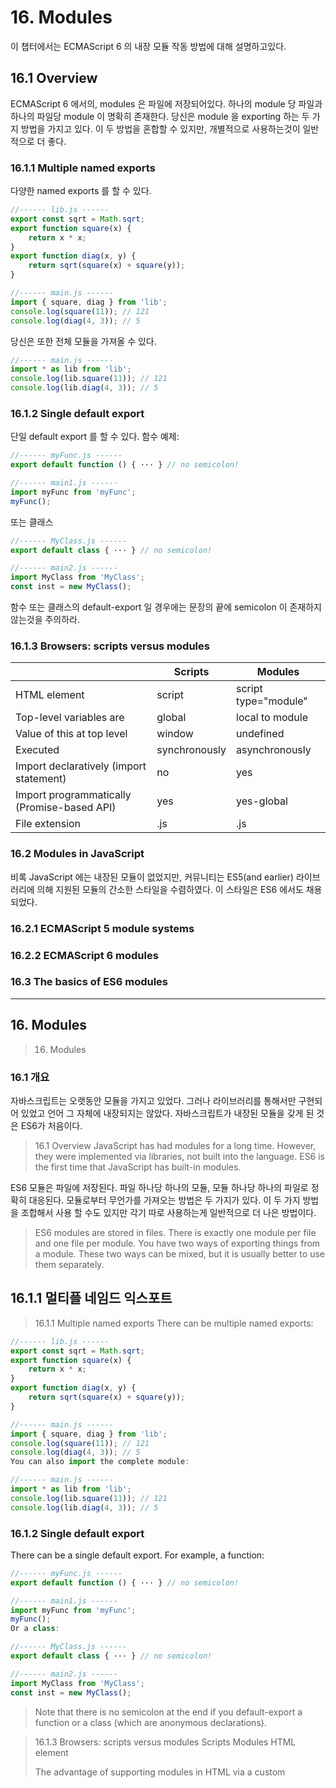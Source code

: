 #  16. Modules

이 챕터에서는 ECMAScript 6 의 내장 모듈 작동 방법에 대해 설명하고있다.

##  16.1 Overview

ECMAScript 6 에서의, modules 은 파일에 저장되어있다. 하나의 module 당 파일과 하나의 파일당 module 이 명확히 존재한다.
당신은 module 을 exporting 하는 두 가지 방법을 가지고 있다. 이 두 방법을 혼합할 수 있지만, 개별적으로 사용하는것이 일반적으로 더 좋다.

###  16.1.1 Multiple named exports

다양한 named exports 를 할 수 있다.

```javascript
//------ lib.js ------
export const sqrt = Math.sqrt;
export function square(x) {
    return x * x;
}
export function diag(x, y) {
    return sqrt(square(x) + square(y));
}

//------ main.js ------
import { square, diag } from 'lib';
console.log(square(11)); // 121
console.log(diag(4, 3)); // 5
```

당신은 또한 전체 모듈을 가져올 수 있다.

```javascript
//------ main.js ------
import * as lib from 'lib';
console.log(lib.square(11)); // 121
console.log(lib.diag(4, 3)); // 5
```

###  16.1.2 Single default export

단일 default export 를 할 수 있다. 함수 예제:

```javascript
//------ myFunc.js ------
export default function () { ··· } // no semicolon!

//------ main1.js ------
import myFunc from 'myFunc';
myFunc();
```

또는 클래스

```javascript
//------ MyClass.js ------
export default class { ··· } // no semicolon!

//------ main2.js ------
import MyClass from 'MyClass';
const inst = new MyClass();
```

함수 또는 클래스의 default-export 일 경우에는 문장의 끝에 semicolon 이 존재하지 않는것을 주의하라.


###  16.1.3 Browsers: scripts versus modules

|   | Scripts | Modules |
| -------- | ----- | ------- |
| HTML element | script | script type="module" |
| Top-level variables are | global | local to module |
| Value of this at top level | window | undefined |
| Executed | synchronously | asynchronously |
| Import declaratively (import statement) | no | yes |
| Import programmatically (Promise-based API) | yes | yes-global |
| File extension | .js | .js |

###  16.2 Modules in JavaScript

비록 JavaScript 에는 내장된 모듈이 없었지만, 커뮤니티는 ES5(and earlier) 라이브러리에 의해 지원된 모듈의 간소한 스타일을
수렴하였다. 이 스타일은 ES6 에서도 채용되었다.


###  16.2.1 ECMAScript 5 module systems


###  16.2.2 ECMAScript 6 modules


###  16.3 The basics of ES6 modules


----------------------------------------------------------------------------------------------------------
## 16. Modules
> 16. Modules

### 16.1 개요
자바스크립트는 오랫동안 모듈을 가지고 있었다. 그러나 라이브러리를 통해서만 구현되어 있었고 언어 그 자체에 내장되지는 않았다. 자바스크립트가 내장된 모듈을 갖게 된 것은 ES6가 처음이다.
> 16.1 Overview
> JavaScript has had modules for a long time. However, they were implemented via libraries, not built into the language. ES6 is the first time that JavaScript has built-in modules.

ES6 모듈은 파일에 저장된다. 파일 하나당 하나의 모듈, 모듈 하나당 하나의 파일로 정확히 대응된다. 모듈로부터 무언가를 가져오는 방법은 두 가지가 있다. 이 두 가지 방법을 조합해서 사용 할 수도 있지만 각기 따로 사용하는게 일반적으로 더 나은 방법이다.
> ES6 modules are stored in files. There is exactly one module per file and one file per module. You have two ways of exporting things from a module. These two ways can be mixed, but it is usually better to use them separately.

## 16.1.1 멀티플 네임드 익스포트
> 16.1.1 Multiple named exports
> There can be multiple named exports:

```js
//------ lib.js ------
export const sqrt = Math.sqrt;
export function square(x) {
    return x * x;
}
export function diag(x, y) {
    return sqrt(square(x) + square(y));
}

//------ main.js ------
import { square, diag } from 'lib';
console.log(square(11)); // 121
console.log(diag(4, 3)); // 5
You can also import the complete module:

//------ main.js ------
import * as lib from 'lib';
console.log(lib.square(11)); // 121
console.log(lib.diag(4, 3)); // 5
```

### 16.1.2 Single default export
There can be a single default export. For example, a function:

```js
//------ myFunc.js ------
export default function () { ··· } // no semicolon!

//------ main1.js ------
import myFunc from 'myFunc';
myFunc();
Or a class:

//------ MyClass.js ------
export default class { ··· } // no semicolon!

//------ main2.js ------
import MyClass from 'MyClass';
const inst = new MyClass();
```

> Note that there is no semicolon at the end if you default-export a function or a class (which are anonymous declarations).

> 16.1.3 Browsers: scripts versus modules
 	Scripts	Modules
HTML element	<script>	<script type="module">
Default mode	non-strict	strict
Top-level variables are	global	local to module
Value of this at top level	window	undefined
Executed	synchronously	asynchronously
Declarative imports (import statement)	no	yes
Programmatic imports (Promise-based API)	yes	yes
File extension	.js	.js


### 16.2 Modules in JavaScript

> Even though JavaScript never had built-in modules, the community has converged on a simple style of modules, which is supported by libraries in ES5 and earlier. This style has also been adopted by ES6:

> Each module is a piece of code that is executed once it is loaded.
In that code, there may be declarations (variable declarations, function declarations, etc.).
By default, these declarations stay local to the module.
You can mark some of them as exports, then other modules can import them.
A module can import things from other modules. It refers to those modules via module specifiers, strings that are either:
Relative paths ('../model/user'): these paths are interpreted relatively to the location of the importing module. The file extension .js can usually be omitted.
Absolute paths ('/lib/js/helpers'): point directly to the file of the module to be imported.
Names ('util'): What modules names refer to has to be configured.
Modules are singletons. Even if a module is imported multiple times, only a single “instance” of it exists.
This approach to modules avoids global variables, the only things that are global are module specifiers.

### 16.2.1 ECMAScript 5 모듈 시스템
ES5 모듈 시스템이 언어의 지원없이도 얼마나 잘 동작하는지 인상적이다. 가장 중요한 두 가지(불행히도 호환되지 않는) 표준이 아래와 같다.
> 16.2.1 ECMAScript 5 module systems
> It is impressive how well ES5 module systems work without explicit support from the language. The two most important (and unfortunately incompatible) standards are:

CommonJS 모듈 : 이 표준은 Node.js의 주요 구현이다.(Node.js 모듈은 CommonJS를 뛰어넘는 몇몇 기능을 갖고있다.
> CommonJS Modules: The dominant implementation of this standard is in Node.js (Node.js modules have a few features that go beyond CommonJS). Characteristics:
Compact syntax
Designed for synchronous loading and servers
Asynchronous Module Definition (AMD): The most popular implementation of this standard is RequireJS. Characteristics:
Slightly more complicated syntax, enabling AMD to work without eval() (or a compilation step)
Designed for asynchronous loading and browsers
The above is but a simplified explanation of ES5 modules. If you want more in-depth material, take a look at “Writing Modular JavaScript With AMD, CommonJS & ES Harmony” by Addy Osmani.

16.2.2 ECMAScript 6 모듈
> 16.2.2 ECMAScript 6 modules

ECMAScript 6 모듈의 목표는 CommonJS와 AMD 유저 모두를 만족 시키는 포맷을 만드는 것이었다.
> The goal for ECMAScript 6 modules was to create a format that both users of CommonJS and of AMD are happy with:

CommonJS 와 유사하게 ECMAScript 6모듈은 간결한 문법을 제공하고, 
> Similarly to CommonJS, they have a compact syntax, a preference for single exports and support for cyclic dependencies.
Similarly to AMD, they have direct support for asynchronous loading and configurable module loading.
Being built into the language allows ES6 modules to go beyond CommonJS and AMD (details are explained later):

> Their syntax is even more compact than CommonJS’s.
Their structure can be statically analyzed (for static checking, optimization, etc.).
Their support for cyclic dependencies is better than CommonJS’s.
The ES6 module standard has two parts:

Declarative syntax (for importing and exporting)
Programmatic loader API: to configure how modules are loaded and to conditionally load modules

### 16.3 ES6 모듈의 기본
> 16.3 The basics of ES6 modules

> There are two kinds of exports: named exports (several per module) and default exports (one per module). As explained later, it is possible use both at the same time, but usually best to keep them separate.


### 16.3.1 Named exports (several per module)
A module can export multiple things by prefixing its declarations with the keyword export. These exports are distinguished by their names and are called named exports.

```js
//------ lib.js ------
export const sqrt = Math.sqrt;
export function square(x) {
    return x * x;
}
export function diag(x, y) {
    return sqrt(square(x) + square(y));
}

//------ main.js ------
import { square, diag } from 'lib';
console.log(square(11)); // 121
console.log(diag(4, 3)); // 5
```

> There are other ways to specify named exports (which are explained later), but I find this one quite convenient: simply write your code as if there were no outside world, then label everything that you want to export with a keyword.

If you want to, you can also import the whole module and refer to its named exports via property notation:

```js
//------ main.js ------
import * as lib from 'lib';
console.log(lib.square(11)); // 121
console.log(lib.diag(4, 3)); // 5
```

The same code in CommonJS syntax: For a while, I tried several clever strategies to be less redundant with my module exports in Node.js. Now I prefer the following simple but slightly verbose style that is reminiscent of the revealing module pattern:

```js
//------ lib.js ------
var sqrt = Math.sqrt;
function square(x) {
    return x * x;
}
function diag(x, y) {
    return sqrt(square(x) + square(y));
}
module.exports = {
    sqrt: sqrt,
    square: square,
    diag: diag,
};

//------ main.js ------
var square = require('lib').square;
var diag = require('lib').diag;
console.log(square(11)); // 121
console.log(diag(4, 3)); // 5
```

### 16.3.2 Default exports (one per module)
> Modules that only export single values are very popular in the Node.js community. But they are also common in frontend development where you often have classes for models and components, with one class per module. An ES6 module can pick a default export, the main exported value. Default exports are especially easy to import.

The following ECMAScript 6 module “is” a single function:

//------ myFunc.js ------
export default function () {} // no semicolon!

//------ main1.js ------
import myFunc from 'myFunc';
myFunc();
An ECMAScript 6 module whose default export is a class looks as follows:

//------ MyClass.js ------
export default class {} // no semicolon!

//------ main2.js ------
import MyClass from 'MyClass';
const inst = new MyClass();
There are two styles of default exports:

Labeling declarations
Default-exporting values directly

### 16.3.2.1 Default export style 1: labeling declarations
You can prefix any function declaration (or generator function declaration) or class declaration with the keywords export default to make it the default export:

export default function foo() {} // no semicolon!
export default class Bar {} // no semicolon!
You can also omit the name in this case. That makes default exports the only place where JavaScript has anonymous function declarations and anonymous class declarations:

export default function () {} // no semicolon!
export default class {} // no semicolon!

### 16.3.2.1.1 Why anonymous function declarations and not anonymous function expressions?
When you look at the previous two lines of code, you’d expect the operands of export default to be expressions. They are only declarations for reasons of consistency: operands can be named declarations, interpreting their anonymous versions as expressions would be confusing (even more so than introducing new kinds of declarations).

If you want the operands to be interpreted as expressions, you need to use parentheses:

export default (function () {});
export default (class {});

### 16.3.2.2 Default export style 2: default-exporting values directly
The values are produced via expressions:

export default 'abc';
export default foo();
export default /^xyz$/;
export default 5 * 7;
export default { no: false, yes: true };
Each of these default exports has the following structure.

export default «expression»;
That is equivalent to:

const __default__ = «expression»;
export { __default__ as default }; // (A)
The statement in line A is an export clause (which is explained in a later section).

### 16.3.2.2.1 Why two default export styles?
The second default export style was introduced because variable declarations can’t be meaningfully turned into default exports if they declare multiple variables:

export default const foo = 1, bar = 2, baz = 3; // not legal JavaScript!
Which one of the three variables foo, bar and baz would be the default export?

### 16.3.3 Imports and exports must be at the top level
As explained in more detail later, the structure of ES6 modules is static, you can’t conditionally import or export things. That brings a variety of benefits.

This restriction is enforced syntactically by only allowing imports and exports at the top level of a module:

if (Math.random()) {
    import 'foo'; // SyntaxError
}

// You can’t even nest `import` and `export`
// inside a simple block:
{
    import 'foo'; // SyntaxError
}
### 16.3.4 Imports are hoisted
Module imports are hoisted (internally moved to the beginning of the current scope). Therefore, it doesn’t matter where you mention them in a module and the following code works without any problems:

foo();

import { foo } from 'my_module';

### 16.3.5 Imports are read-only views on exports
The imports of an ES6 module are read-only views on the exported entities. That means that the connections to variables declared inside module bodies remain live, as demonstrated in the following code.

//------ lib.js ------
export let counter = 3;
export function incCounter() {
    counter++;
}

//------ main.js ------
import { counter, incCounter } from './lib';

// The imported value `counter` is live
console.log(counter); // 3
incCounter();
console.log(counter); // 4
How that works under the hood is explained in a later section.

Imports as views have the following advantages:

They enable cyclic dependencies, even for unqualified imports (as explained in the next section).
Qualified and unqualified imports work the same way (they are both indirections).
You can split code into multiple modules and it will continue to work (as long as you don’t try to change the values of imports).

### 16.3.6 Support for cyclic dependencies
Two modules A and B are cyclically dependent on each other if both A (possibly indirectly/transitively) imports B and B imports A. If possible, cyclic dependencies should be avoided, they lead to A and B being tightly coupled – they can only be used and evolved together.

Why support cyclic dependencies, then? Occasionally, you can’t get around them, which is why support for them is an important feature. A later section has more information.

Let’s see how CommonJS and ECMAScript 6 handle cyclic dependencies.

### 16.3.6.1 Cyclic dependencies in CommonJS
The following CommonJS code correctly handles two modules a and b cyclically depending on each other.

//------ a.js ------
var b = require('b');
function foo() {
    b.bar();
}
exports.foo = foo;

//------ b.js ------
var a = require('a'); // (i)
function bar() {
    if (Math.random()) {
        a.foo(); // (ii)
    }
}
exports.bar = bar;
If module a is imported first then, in line i, module b gets a’s exports object before the exports are added to it. Therefore, b cannot access a.foo in its top level, but that property exists once the execution of a is finished. If bar() is called afterwards then the method call in line ii works.

As a general rule, keep in mind that with cyclic dependencies, you can’t access imports in the body of the module. That is inherent to the phenomenon and doesn’t change with ECMAScript 6 modules.

The limitations of the CommonJS approach are:

Node.js-style single-value exports don’t work. There, you export single values instead of objects:
  module.exports = function () { ··· };
If module a did that then module b’s variable a would not be updated once the assignment is made. It would continue to refer to the original exports object.

You can’t use named exports directly. That is, module b can’t import foo like this:
  var foo = require('a').foo;
foo would simply be undefined. In other words, you have no choice but to refer to foo via a.foo.

These limitations mean that both exporter and importers must be aware of cyclic dependencies and support them explicitly.

### 16.3.6.2 Cyclic dependencies in ECMAScript 6
ES6 modules support cyclic dependencies automatically. That is, they do not have the two limitations of CommonJS modules that were mentioned in the previous section: default exports work, as do unqualified named imports (lines i and iii in the following example). Therefore, you can implement modules that cyclically depend on each other as follows.

//------ a.js ------
import {bar} from 'b'; // (i)
export function foo() {
    bar(); // (ii)
}

//------ b.js ------
import {foo} from 'a'; // (iii)
export function bar() {
    if (Math.random()) {
        foo(); // (iv)
    }
}
This code works, because, as explained in the previous section, imports are views on exports. That means that even unqualified imports (such as bar in line ii and foo in line iv) are indirections that refer to the original data. Thus, in the face of cyclic dependencies, it doesn’t matter whether you access a named export via an unqualified import or via its module: There is an indirection involved in either case and it always works.

### 16.4 Importing and exporting in detail
### 16.4.1 Importing styles
ECMAScript 6 provides several styles of importing1:

Default import:
  import localName from 'src/my_lib';
Namespace import: imports the module as an object (with one property per named export).
  import * as my_lib from 'src/my_lib';
Named imports:
  import { name1, name2 } from 'src/my_lib';
You can rename named imports:

  // Renaming: import `name1` as `localName1`
  import { name1 as localName1, name2 } from 'src/my_lib';
    
  // Renaming: import the default export as `foo`
  import { default as foo } from 'src/my_lib';
Empty import: only loads the module, doesn’t import anything. The first such import in a program executes the body of the module.
  import 'src/my_lib';
There are only two ways to combine these styles and the order in which they appear is fixed; the default export always comes first.

Combining a default import with a namespace import:
  import theDefault, * as my_lib from 'src/my_lib';
Combining a default import with named imports
  import theDefault, { name1, name2 } from 'src/my_lib';
16.4.2 Named exporting styles: inline versus clause
There are two ways in which you can export named things inside modules.

On one hand, you can mark declarations with the keyword export.

export var myVar1 = ···;
export let myVar2 = ···;
export const MY_CONST = ···;

export function myFunc() {
    ···
}
export function* myGeneratorFunc() {
    ···
}
export class MyClass {
    ···
}
On the other hand, you can list everything you want to export at the end of the module (which is similar in style to the revealing module pattern).

const MY_CONST = ···;
function myFunc() {
    ···
}

export { MY_CONST, myFunc };
You can also export things under different names:

export { MY_CONST as FOO, myFunc };
16.4.3 Re-exporting
Re-exporting means adding another module’s exports to those of the current module. You can either add all of the other module’s exports:

export * from 'src/other_module';
Default exports are ignored2 by export *.

Or you can be more selective (optionally while renaming):

export { foo, bar } from 'src/other_module';

// Renaming: export other_module’s foo as myFoo
export { foo as myFoo, bar } from 'src/other_module';

### 16.4.3.1 Making a re-export the default export
The following statement makes the default export of another module foo the default export of the current module:

export { default } from 'foo';
The following statement makes the named export myFunc of module foo the default export of the current module:

export { myFunc as default } from 'foo';

### 16.4.4 All exporting styles
ECMAScript 6 provides several styles of exporting3:

Re-exporting:
Re-export everything (except for the default export):
  export * from 'src/other_module';
Re-export via a clause:
  export { foo as myFoo, bar } from 'src/other_module';

  export { default } from 'src/other_module';
  export { default as foo } from 'src/other_module';
  export { foo as default } from 'src/other_module';
Named exporting via a clause:
  export { MY_CONST as FOO, myFunc };
  export { foo as default };
Inline named exports:
Variable declarations:
  export var foo;
  export let foo;
  export const foo;
Function declarations:
  export function myFunc() {}
  export function* myGenFunc() {}
Class declarations:
  export class MyClass() {}
Default export:
Function declarations (can be anonymous here):
  export default function myFunc() {}
  export default function () {}

  export default function* myGenFunc() {}
  export default function* () {}
Class declarations (can be anonymous here):
  export default class MyClass() {}
  export default class () {}
Expressions: export values. Note the semicolons at the end.
  export default foo;
  export default 'Hello world!';
  export default 3 * 7;
  export default (function () {});
  
### 16.4.5 Having both named exports and a default export in a module
The following pattern is surprisingly common in JavaScript: A library is a single function, but additional services are provided via properties of that function. Examples include jQuery and Underscore.js. The following is a sketch of Underscore as a CommonJS module:

//------ underscore.js ------
var _ = function (obj) {
    ···
};
var each = _.each = _.forEach =
    function (obj, iterator, context) {
        ···
    };
module.exports = _;

//------ main.js ------
var _ = require('underscore');
var each = _.each;
···
With ES6 glasses, the function _ is the default export, while each and forEach are named exports. As it turns out, you can actually have named exports and a default export at the same time. As an example, the previous CommonJS module, rewritten as an ES6 module, looks like this:

//------ underscore.js ------
export default function (obj) {
    ···
}
export function each(obj, iterator, context) {
    ···
}
export { each as forEach };

//------ main.js ------
import _, { each } from 'underscore';
···
Note that the CommonJS version and the ECMAScript 6 version are only roughly similar. The latter has a flat structure, whereas the former is nested.

### 16.4.5.1 Recommendation: avoid mixing default exports and named exports
I generally recommend to keep the two kinds of exporting separate: per module, either only have a default export or only have named exports.

However, that is not a very strong recommendation; it occasionally may make sense to mix the two kinds. One example is a module that default-exports an entity. For unit tests, one could additionally make some of the internals available via named exports.

### 16.4.5.2 The default export is just another named export
The default export is actually just a named export with the special name default. That is, the following two statements are equivalent:

import { default as foo } from 'lib';
import foo from 'lib';
Similarly, the following two modules have the same default export:

//------ module1.js ------
export default function foo() {} // function declaration!

//------ module2.js ------
function foo() {}
export { foo as default };

### 16.4.5.3 default: OK as export name, but not as variable name
You can’t use reserved words (such as default and new) as variable names, but you can use them as names for exports (you can also use them as property names in ECMAScript 5). If you want to directly import such named exports, you have to rename them to proper variables names.

That means that default can only appear on the left-hand side of a renaming import:

import { default as foo } from 'some_module';
And it can only appear on the right-hand side of a renaming export:

export { foo as default };
In re-exporting, both sides of the as are export names:

export { myFunc as default } from 'foo';
export { default as otherFunc } from 'foo';

// The following two statements are equivalent:
export { default } from 'foo';
export { default as default } from 'foo';
16.5 The ECMAScript 6 module loader API
In addition to the declarative syntax for working with modules, there is also a programmatic API. It allows you to:

Programmatically work with modules
Configure module loading
The module loader API is not part of the ES6 standard
It will be specified in a separate document, the “JavaScript Loader Standard”, that will be evolved more dynamically than the language specification. The repository for that document states:

[The JavaScript Loader Standard] consolidates work on the ECMAScript module loading semantics with the integration points of Web browsers, as well as Node.js.

The module loader API is work in progress
As you can see in the repository of the JavaScript Loader Standard, the module loader API is still work in progress. Everything you read about it in this book is tentative. To get an impression of what the API may look like, you can take a look at the ES6 Module Loader Polyfill on GitHub.

### 16.5.1 Loaders
Loaders handle resolving module specifiers (the string IDs at the end of import-from), loading modules, etc. Their constructor is Reflect.Loader. Each platform keeps a default instance in the global variable System (the system loader), which implements its specific style of module loading.

16.5.2 Loader method: importing modules
You can programmatically import a module, via an API based on Promises:

System.import('some_module')
.then(some_module => {
    // Use some_module
})
.catch(error => {
    ···
});
System.import() enables you to:

Use modules inside <script> elements (where module syntax is not supported, consult the section on modules versus scripts for details).
Load modules conditionally.
System.import() retrieves a single module, you can use Promise.all() to import several modules:

Promise.all(
    ['module1', 'module2', 'module3']
    .map(x => System.import(x)))
.then(([module1, module2, module3]) => {
    // Use module1, module2, module3
});

### 16.5.3 More loader methods
Loaders have more methods. Three important ones are:

System.module(source, options?)
evaluates the JavaScript code in source to a module (which is delivered asynchronously via a Promise).
System.set(name, module)
is for registering a module (e.g. one you have created via System.module()).
System.define(name, source, options?)
both evaluates the module code in source and registers the result.

### 16.5.4 Configuring module loading
The module loader API will have various hooks for configuring the loading process. Use cases include:

Lint modules on import (e.g. via JSLint or JSHint).
Automatically translate modules on import (they could contain CoffeeScript or TypeScript code).
Use legacy modules (AMD, Node.js).
Configurable module loading is an area where Node.js and CommonJS are limited.

### 16.6 브라우저에서 ES6 모듈 사용하기

> 16.6 Using ES6 modules in browsers

Let’s look at how ES6 modules are supported in browsers.

Support for ES6 modules in browsers is work in progress
Similarly to module loading, other aspects of support for modules in browsers are still being worked on. Everything you read here may change.

### 16.6.1 Browsers: asynchronous modules versus synchronous scripts
In browsers, there are two different kinds of entities: scripts and modules. They have slightly different syntax and work differently.

This is an overview of the differences, details are explained later:

 	Scripts	Modules
HTML element	<script>	<script type="module">
Default mode	non-strict	strict
Top-level variables are	global	local to module
Value of this at top level	window	undefined
Executed	synchronously	asynchronously
Declarative imports (import statement)	no	yes
Programmatic imports (Promise-based API)	yes	yes
File extension	.js	.js

### 16.6.1.1 Scripts
Scripts are the traditional browser way to embed JavaScript and to refer to external JavaScript files. Scripts have an internet media type that is used as:

The content type of JavaScript files delivered via a web server.
The value of the attribute type of <script> elements. Note that for HTML5, the recommendation is to omit the type attribute in <script> elements if they contain or refer to JavaScript.
The following are the most important values:

text/javascript: is a legacy value and used as the default if you omit the type attribute in a script tag. It is the safest choice for Internet Explorer 8 and earlier.
application/javascript: is recommended for current browsers.
Scripts are normally loaded or executed synchronously. The JavaScript thread stops until the code has been loaded or executed.

### 16.6.1.2 Modules
To be in line with JavaScript’s usual run-to-completion semantics, the body of a module must be executed without interruption. That leaves two options for importing modules:

Load modules synchronously, while the body is executed. That is what Node.js does.
Load all modules asynchronously, before the body is executed. That is how AMD modules are handled. It is the best option for browsers, because modules are loaded over the internet and execution doesn’t have to pause while they are. As an added benefit, this approach allows one to load multiple modules in parallel.
ECMAScript 6 gives you the best of both worlds: The synchronous syntax of Node.js plus the asynchronous loading of AMD. To make both possible, ES6 modules are syntactically less flexible than Node.js modules: Imports and exports must happen at the top level. That means that they can’t be conditional, either. This restriction allows an ES6 module loader to analyze statically what modules are imported by a module and load them before executing its body.

The synchronous nature of scripts prevents them from becoming modules. Scripts cannot even import modules declaratively (you have to use the programmatic module loader API if you want to do so).

Modules can be used from browsers via a new variant of the <script> element that is completely asynchronous:

```js
<script type="module">
    import $ from 'lib/jquery';
    var x = 123;

    // The current scope is not global
    console.log('$' in window); // false
    console.log('x' in window); // false

    // `this` still refers to the global object
    console.log(this === window); // true

</script>
```

As you can see, the element has its own scope and variables “inside” it are local to that scope. Note that module code is implicitly in strict mode. This is great news – no more 'use strict'.

Similar to normal <script> elements, <script type="module"> can also be used to load external modules. For example, the following tag starts a web application via a main module (the attribute name import is my invention, it isn’t yet clear what name will be used).

<script type="module" import="impl/main"></script>
The advantage of supporting modules in HTML via a custom <script> type is that it is easy to bring that support to older engines via a polyfill (a library). There may or may not eventually be a dedicated element for modules (e.g. <module>).

16.6.1.3 Module or script – a matter of context
Whether a file is a module or a script is only determined by how it is imported or loaded. Most modules have either imports or exports and can thus be detected. But if a module has neither then it is indistinguishable from a script. For example:

var x = 123;
The semantics of this piece of code differs depending on whether it is interpreted as a module or as a script:

As a module, the variable x is created in module scope.
As a script, the variable x becomes a global variable and a property of the global object (window in browsers).
More realistic example is a module that installs something, e.g. a polyfill in global variables or a global event listener. Such a module neither imports nor exports anything and is activated via an empty import:

import './my_module';
Sources of this section
“Modules: Status Update”, slides by David Herman.
“Modules vs Scripts”, an email by David Herman.
16.7 Details: imports as views on exports
The code in this section is available on GitHub.

Imports work differently in CommonJS and ES6:

In CommonJS, imports are copies of exported values.
In ES6, imports are live read-only views on exported values.
The following sections explain what that means.

16.7.1 In CommonJS, imports are copies of exported values
With CommonJS (Node.js) modules, things work in relatively familiar ways.

If you import a value into a variable, the value is copied twice: once when it is exported (line A) and once it is imported (line B).

//------ lib.js ------
var counter = 3;
function incCounter() {
    counter++;
}
module.exports = {
    counter: counter, // (A)
    incCounter: incCounter,
};

//------ main1.js ------
var counter = require('./lib').counter; // (B)
var incCounter = require('./lib').incCounter;

// The imported value is a (disconnected) copy of a copy
console.log(counter); // 3
incCounter();
console.log(counter); // 3

// The imported value can be changed
counter++;
console.log(counter); // 4
If you access the value via the exports object, it is still copied once, on export:

//------ main2.js ------
var lib = require('./lib');

// The imported value is a (disconnected) copy
console.log(lib.counter); // 3
lib.incCounter();
console.log(lib.counter); // 3

// The imported value can be changed
lib.counter++;
console.log(lib.counter); // 4
16.7.2 In ES6, imports are live read-only views on exported values
In contrast to CommonJS, imports are views on exported values. In other words, every import is a live connection to the exported data. Imports are read-only:

Unqualified imports (import x from 'foo') are like const-declared variables.
The properties of a module object foo (import * as foo from 'foo') are like the properties of a frozen object.
The following code demonstrates how imports are like views:

//------ lib.js ------
export let counter = 3;
export function incCounter() {
    counter++;
}

//------ main1.js ------
import { counter, incCounter } from './lib';

// The imported value `counter` is live
console.log(counter); // 3
incCounter();
console.log(counter); // 4

// The imported value can’t be changed
counter++; // TypeError
If you import the module object via the asterisk (*), you get the same results:

//------ main2.js ------
import * as lib from './lib';

// The imported value `counter` is live
console.log(lib.counter); // 3
lib.incCounter();
console.log(lib.counter); // 4

// The imported value can’t be changed
lib.counter++; // TypeError
Note that while you can’t change the values of imports, you can change the objects that they are referring to. For example:

//------ lib.js ------
export let obj = {};

//------ main.js ------
import { obj } from './lib';

obj.prop = 123; // OK
obj = {}; // TypeError
16.7.2.1 Why a new approach to importing?
Why introduce such a relatively complicated mechanism for importing that deviates from established practices?

Cyclic dependencies: The main advantage is that it supports cyclic dependencies even for unqualified imports.
Qualified and unqualified imports work the same. In CommonJS, they don’t: a qualified import provides direct access to a property of a module’s export object, an unqualified import is a copy of it.
You can split code into multiple modules and it will continue to work (as long as you don’t try to change the values of imports).
On the flip side, module folding, combining multiple modules into a single module becomes simpler, too.
In my experience, ES6 imports just work, you rarely have to think about what’s going on under the hood.

16.7.3 Implementing views
How do imports work as views of exports under the hood? Exports are managed via the data structure export entry. All export entries (except those for re-exports) have the following two names:

Local name: is the name under which the export is stored inside the module.
Export name: is the name that importing modules need to use to access the export.
After you have imported an entity, that entity is always accessed via a pointer that has the two components module and local name. In other words, that pointer refers to a binding (the storage space of a variable) inside a module.

Let’s examine the export names and local names created by various kinds of exporting. The following table (adapted from the ES6 spec) gives an overview, subsequent sections have more details.

Statement	Local name	Export name
export {v};	'v'	'v'
export {v as x};	'v'	'x'
export const v = 123;	'v'	'v'
export function f() {}	'f'	'f'
export default function f() {}	'f'	'default'
export default function () {}	'*default*'	'default'
export default 123;	'*default*'	'default'
16.7.3.1 Export clause
function foo() {}
export { foo };
Local name: foo
Export name: foo
function foo() {}
export { foo as bar };
Local name: foo
Export name: bar
16.7.3.2 Inline exports
This is an inline export:

export function foo() {}
It is equivalent to the following code:

function foo() {}
export { foo };
Therefore, we have the following names:

Local name: foo
Export name: foo
16.7.3.3 Default exports
There are two kinds of default exports:

Default exports of hoistable declarations (function declarations, generator function declarations) and class declarations are similar to normal inline exports in that named local entities are created and tagged.
All other default exports are about exporting the results of expressions.
16.7.3.3.1 Default-exporting expressions
The following code default-exports the result of the expression 123:

export default 123;
It is equivalent to:

const *default* = 123; // *not* legal JavaScript
export { *default* as default };
If you default-export an expression, you get:

Local name: *default*
Export name: default
The local name was chosen so that it wouldn’t clash with any other local name.

Note that a default export still leads to a binding being created. But, due to *default* not being a legal identifier, you can’t access that binding from inside the module.

16.7.3.3.2 Default-exporting hoistable declarations and class declarations
The following code default-exports a function declaration:

export default function foo() {}
It is equivalent to:

function foo() {}
export { foo as default };
The names are:

Local name: foo
Export name: default
That means that you can change the value of the default export from within the module, by assigning a different value to foo.

(Only) for default exports, you can also omit the name of a function declaration:

export default function () {}
That is equivalent to:

function *default*() {} // *not* legal JavaScript
export { *default* as default };
The names are:

Local name: *default*
Export name: default
Default-exporting generator declarations and class declarations works similarly to default-exporting function declarations.

16.7.4 Imports as views in the spec
This section gives pointers into the ECMAScript 2015 (ES6) language specification.

Managing imports:

CreateImportBinding() creates local bindings for imports.
GetBindingValue() is used to access them.
ModuleDeclarationInstantiation() sets up the environment of a module (compare: FunctionDeclarationInstantiation(), BlockDeclarationInstantiation()).
The export names and local names created by the various kinds of exports are shown in table 42 in the section “Source Text Module Records”. The section “Static Semantics: ExportEntries” has more details. You can see that export entries are set up statically (before evaluating the module), evaluating export statements is described in the section “Runtime Semantics: Evaluation”.

16.8 Design goals for ES6 modules
If you want to make sense of ECMAScript 6 modules, it helps to understand what goals influenced their design. The major ones are:

Default exports are favored
Static module structure
Support for both synchronous and asynchronous loading
Support for cyclic dependencies between modules
The following subsections explain these goals.

16.8.1 Default exports are favored
The module syntax suggesting that the default export “is” the module may seem a bit strange, but it makes sense if you consider that one major design goal was to make default exports as convenient as possible. Quoting David Herman:

ECMAScript 6 favors the single/default export style, and gives the sweetest syntax to importing the default. Importing named exports can and even should be slightly less concise.

16.8.2 Static module structure
Current JavaScript module formats have a dynamic structure: What is imported and exported can change at runtime. One reason why ES6 introduced its own module format is to enable a static structure, which has several benefits. But before we go into those, let’s examine what the structure being static means.

It means that you can determine imports and exports at compile time (statically) – you only need to look at the source code, you don’t have to execute it. ES6 enforces this syntactically: You can only import and export at the top level (never nested inside a conditional statement). And import and export statements have no dynamic parts (no variables etc. are allowed).

The following are two examples of CommonJS modules that don’t have a static structure. In the first example, you have to run the code to find out what it imports:

var my_lib;
if (Math.random()) {
    my_lib = require('foo');
} else {
    my_lib = require('bar');
}
In the second example, you have to run the code to find out what it exports:

if (Math.random()) {
    exports.baz = ···;
}
ECMAScript 6 modules are less flexible and force you to be static. As a result, you get several benefits, which are described next.

16.8.2.1 Benefit: dead code elimination during bundling
In frontend development, modules are usually handled as follows:

During development, code exists as many, often small, modules.
For deployment, these modules are bundled into a few, relatively large, files.
The reasons for bundling are:

Fewer files need to be retrieved in order to load all modules.
Compressing the bundled file is slightly more efficient than compressing separate files.
During bundling, unused exports can be removed, potentially resulting in significant space savings.
Reason #1 is important for HTTP/1, where the cost for requesting a file is relatively high. That will change with HTTP/2, which is why this reason doesn’t matter there.

Reason #3 will remain compelling. It can only be achieved with a module format that has a static structure.

16.8.2.2 Benefit: compact bundling, no custom bundle format
The module bundler Rollup proved that ES6 modules can be combined efficiently, because they all fit into a single scope (after renaming variables to eliminate name clashes). This is possible due to two characteristics of ES6 modules:

Their static structure means that the bundle format does not have to account for conditionally loaded modules (a common technique for doing so is putting module code in functions).
Imports being read-only views on exports means that you don’t have to copy exports, you can refer to them directly.
As an example, consider the following two ES6 modules.

// lib.js
export function foo() {}
export function bar() {}

// main.js
import {foo} from './lib.js';
console.log(foo());
Rollup can bundle these two ES6 modules into the following single ES6 module (note the eliminated unused export bar):

function foo() {}

console.log(foo());
Another benefit of Rollup’s approach is that the bundle does not have a custom format, it is just an ES6 module.

16.8.2.3 Benefit: faster lookup of imports
If you require a library in CommonJS, you get back an object:

var lib = require('lib');
lib.someFunc(); // property lookup
Thus, accessing a named export via lib.someFunc means you have to do a property lookup, which is slow, because it is dynamic.

In contrast, if you import a library in ES6, you statically know its contents and can optimize accesses:

import * as lib from 'lib';
lib.someFunc(); // statically resolved
16.8.2.4 Benefit: variable checking
With a static module structure, you always statically know which variables are visible at any location inside the module:

Global variables: increasingly, the only completely global variables will come from the language proper. Everything else will come from modules (including functionality from the standard library and the browser). That is, you statically know all global variables.
Module imports: You statically know those, too.
Module-local variables: can be determined by statically examining the module.
This helps tremendously with checking whether a given identifier has been spelled properly. This kind of check is a popular feature of linters such as JSLint and JSHint; in ECMAScript 6, most of it can be performed by JavaScript engines.

Additionally, any access of named imports (such as lib.foo) can also be checked statically.

16.8.2.5 Benefit: ready for macros
Macros are still on the roadmap for JavaScript’s future. If a JavaScript engine supports macros, you can add new syntax to it via a library. Sweet.js is an experimental macro system for JavaScript. The following is an example from the Sweet.js website: a macro for classes.

// Define the macro
macro class {
    rule {
        $className {
                constructor $cparams $cbody
                $($mname $mparams $mbody) ...
        }
    } => {
        function $className $cparams $cbody
        $($className.prototype.$mname
            = function $mname $mparams $mbody; ) ...
    }
}

// Use the macro
class Person {
    constructor(name) {
        this.name = name;
    }
    say(msg) {
        console.log(this.name + " says: " + msg);
    }
}
var bob = new Person("Bob");
bob.say("Macros are sweet!");
For macros, a JavaScript engine performs a preprocessing step before compilation: If a sequence of tokens in the token stream produced by the parser matches the pattern part of the macro, it is replaced by tokens generated via the body of macro. The preprocessing step only works if you are able to statically find macro definitions. Therefore, if you want to import macros via modules then they must have a static structure.

16.8.2.6 Benefit: ready for types
Static type checking imposes constraints similar to macros: it can only be done if type definitions can be found statically. Again, types can only be imported from modules if they have a static structure.

Types are appealing because they enable statically typed fast dialects of JavaScript in which performance-critical code can be written. One such dialect is Low-Level JavaScript (LLJS).

16.8.2.7 Benefit: supporting other languages
If you want to support compiling languages with macros and static types to JavaScript then JavaScript’s modules should have a static structure, for the reasons mentioned in the previous two sections.

16.8.2.8 Source of this section
“Static module resolution” by David Herman
16.8.3 Support for both synchronous and asynchronous loading
ECMAScript 6 modules must work independently of whether the engine loads modules synchronously (e.g. on servers) or asynchronously (e.g. in browsers). Its syntax is well suited for synchronous loading, asynchronous loading is enabled by its static structure: Because you can statically determine all imports, you can load them before evaluating the body of the module (in a manner reminiscent of AMD modules).

16.8.4 Support for cyclic dependencies between modules
Support for cyclic dependencies was a key goal for ES6 modules. Here is why:

Cyclic dependencies are not inherently evil. Especially for objects, you sometimes even want this kind of dependency. For example, in some trees (such as DOM documents), parents refer to children and children refer back to parents. In libraries, you can usually avoid cyclic dependencies via careful design. In a large system, though, they can happen, especially during refactoring. Then it is very useful if a module system supports them, because the system doesn’t break while you are refactoring.

The Node.js documentation acknowledges the importance of cyclic dependencies and Rob Sayre provides additional evidence:

Data point: I once implemented a system like [ECMAScript 6 modules] for Firefox. I got asked for cyclic dependency support 3 weeks after shipping.

That system that Alex Fritze invented and I worked on is not perfect, and the syntax isn’t very pretty. But it’s still getting used 7 years later, so it must have gotten something right.

16.9 FAQ: modules
16.9.1 Can I use a variable to specify from which module I want to import?
The import statement is completely static: its module specifier is always fixed. If you want to dynamically determine what module to load, you need to use the programmatic loader API:

const moduleSpecifier = 'module_' + Math.random();
System.import(moduleSpecifier)
.then(the_module => {
    // Use the_module
})
16.9.2 Can I import a module conditionally or on demand?
Import statements must always be at the top level of modules. That means that you can’t nest them inside if statements, functions, etc. Therefore, you have to use the programmatic loader API if you want to load a module conditionally or on demand:

if (Math.random()) {
    System.import('some_module')
    .then(some_module => {
        // Use some_module
    })
}
16.9.3 Can I use variables in an import statement?
No, you can’t. Remember – what is imported must not depend on anything that is computed at runtime. Therefore:

// Illegal syntax:
import foo from 'some_module'+SUFFIX;
16.9.4 Can I use destructuring in an import statement?
No you can’t. The import statement only looks like destructuring, but is completely different (static, imports are views, etc.).

Therefore, you can’t do something like this in ES6:

// Illegal syntax:
import { foo: { bar } } from 'some_module';
16.9.5 Are named exports necessary? Why not default-export objects?
You may be wondering – why do we need named exports if we could simply default-export objects (like in CommonJS)? The answer is that you can’t enforce a static structure via objects and lose all of the associated advantages (which are explained in this chapter).

16.9.6 Can I eval() the code of module?
No, you can’t. Modules are too high-level a construct for eval(). The module loader API provides the means for creating modules from strings. Syntactically, eval() accepts scripts (which don’t allow import and export), not modules.

16.10 Advantages of ECMAScript 6 modules
At first glance, having modules built into ECMAScript 6 may seem like a boring feature – after all, we already have several good module systems. But ECMAScript 6 modules have several new features:

More compact syntax
Static module structure (helping with dead code elimination, optimizations, static checking and more)
Automatic support for cyclic dependencies
ES6 modules will also – hopefully – end the fragmentation between the currently dominant standards CommonJS and AMD. Having a single, native standard for modules means:

No more UMD (Universal Module Definition): UMD is a name for patterns that enable the same file to be used by several module systems (e.g. both CommonJS and AMD). Once ES6 is the only module standard, UMD becomes obsolete.
New browser APIs become modules instead of global variables or properties of navigator.
No more objects-as-namespaces: Objects such as Math and JSON serve as namespaces for functions in ECMAScript 5. In the future, such functionality can be provided via modules.
16.11 Further reading
CommonJS versus ES6: “JavaScript Modules” (by Yehuda Katz) is a quick intro to ECMAScript 6 modules. Especially interesting is a second page where CommonJS modules are shown side by side with their ECMAScript 6 versions.
[Spec] Sect. “Imports” starts with grammar rules and continues with semantics.↩
[Spec] The specification method GetExportedNames() collects the exports of a module. In step (7.d.i), a check prevents other modules’ default exports from being re-exported.↩
[Spec] Sect. “Exports” starts with grammar rules and continues with semantics.↩

